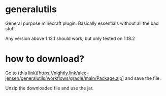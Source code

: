 # generalutils
General purpose minecraft plugin. Basically essentials without all the bad stuff.

Any version above 1.13.1 should work, but only tested on 1.18.2


# how to download?
Go to (this link)[https://nightly.link/alec-jensen/generalutils/workflows/gradle/main/Package.zip] and save the file.

Unzip the downloaded file and use the jar.
